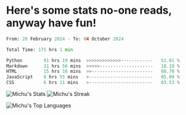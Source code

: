 <h1>Here's some stats no-one reads, anyway have fun!</h1>

<!--START_SECTION:waka-->

```python
From: 28 February 2024 - To: 04 October 2024

Total Time: 175 hrs 1 min

Python        91 hrs 19 mins  >>>>>>>>>>>>>------------   52.01 %
Markdown      31 hrs 56 mins  >>>>>--------------------   18.19 %
HTML          15 hrs 16 mins  >>-----------------------   08.70 %
JavaScript    8 hrs 55 mins   >------------------------   05.09 %
CSS           6 hrs 11 mins   >------------------------   03.53 %
```

<!--END_SECTION:waka-->

![Michu's Stats](https://github-readme-stats.vercel.app/api?username=MichalDakowicz&theme=nord&show_icons=true&hide_border=true&count_private=true&card_width=500px) ![Michu's Streak](https://github-readme-streak-stats.herokuapp.com/?user=MichalDakowicz&theme=nord&hide_border=true&card_width=500px) 

![Michu's Top Languages](https://github-readme-stats.vercel.app/api/top-langs/?username=MichalDakowicz&theme=nord&show_icons=true&hide_border=true&layout=compact&card_width=1000px)
